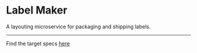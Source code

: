 # Label Maker
A layouting microservice for packaging and shipping labels.
_________________
Find the target specs [here](https://jakobkolb.github.io/label-maker/)
